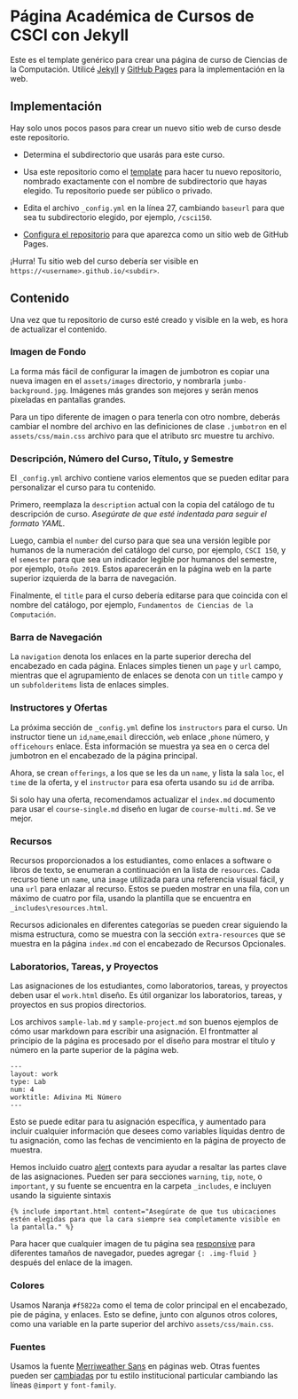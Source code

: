 # Página Académica de Cursos de CSCI con Jekyll

Este es el template genérico para crear una página de curso de Ciencias de la Computación. Utilicé [Jekyll](https://jekyllrb.com/) y [GitHub Pages](https://pages.github.com/) para la implementación en la web.

## Implementación

Hay solo unos pocos pasos para crear un nuevo sitio web de curso desde este repositorio.

* Determina el subdirectorio que usarás para este curso. 

* Usa este repositorio como el [template](https://docs.github.com/en/repositories/creating-and-managing-repositories/creating-a-repository-from-a-template) para hacer tu nuevo repositorio, nombrado exactamente con el nombre de subdirectorio que hayas elegido. Tu repositorio puede ser público o privado.

* Edita el archivo `_config.yml` en la línea 27, cambiando `baseurl` para que sea tu subdirectorio elegido, por ejemplo, `/csci150`.

* [Configura el repositorio](https://docs.github.com/en/pages/getting-started-with-github-pages/configuring-a-publishing-source-for-your-github-pages-site) para que aparezca como un sitio web de GitHub Pages. 

¡Hurra! Tu sitio web del curso debería ser visible en `https://<username>.github.io/<subdir>`.

## Contenido

Una vez que tu repositorio de curso esté creado y visible en la web, es hora de actualizar el contenido.

### Imagen de Fondo

La forma más fácil de configurar la imagen de jumbotron es copiar una nueva imagen en el `assets/images` directorio, y nombrarla `jumbo-background.jpg`. Imágenes más grandes son mejores y serán menos pixeladas en pantallas grandes.

Para un tipo diferente de imagen o para tenerla con otro nombre, deberás cambiar el nombre del archivo en las definiciones de clase `.jumbotron` en el `assets/css/main.css` archivo para que el atributo src muestre tu archivo.

### Descripción, Número del Curso, Título, y Semestre

El `_config.yml` archivo contiene varios elementos que se pueden editar para personalizar el curso para tu contenido.

Primero, reemplaza la `description` actual con la copia del catálogo de tu descripción de curso. *Asegúrate de que esté indentada para seguir el formato YAML.*

Luego, cambia el `number` del curso para que sea una versión legible por humanos de la numeración del catálogo del curso, por ejemplo, `CSCI 150`, y el `semester` para que sea un indicador legible por humanos del semestre, por ejemplo, `Otoño 2019`. Estos aparecerán en la página web en la parte superior izquierda de la barra de navegación.

Finalmente, el `title` para el curso debería editarse para que coincida con el nombre del catálogo, por ejemplo, `Fundamentos de Ciencias de la Computación`.

### Barra de Navegación

La `navigation` denota los enlaces en la parte superior derecha del encabezado en cada página. Enlaces simples tienen un `page` y `url` campo, mientras que el agrupamiento de enlaces se denota con un `title` campo y un `subfolderitems` lista de enlaces simples.

### Instructores y Ofertas

La próxima sección de `_config.yml` define los `instructors` para el curso. Un instructor tiene un `id`,`name`,`email` dirección, `web` enlace ,`phone` número, y `officehours` enlace. Esta información se muestra ya sea en o cerca del jumbotron en el encabezado de la página principal.

Ahora, se crean `offerings`, a los que se les da un `name`, y lista la sala `loc`, el `time` de la oferta, y el `instructor` para esa oferta usando su `id` de arriba.

Si solo hay una oferta, recomendamos actualizar el `index.md` documento para usar el `course-single.md` diseño en lugar de `course-multi.md`. Se ve mejor.

### Recursos

Recursos proporcionados a los estudiantes, como enlaces a software o libros de texto, se enumeran a continuación en la lista de `resources`. Cada recurso tiene un `name`, una `image` utilizada para una referencia visual fácil, y una
`url` para enlazar al recurso. Estos se pueden mostrar en una fila, con un máximo de cuatro por fila, usando
la plantilla que se encuentra en `_includes\resources.html`.

Recursos adicionales en diferentes categorías se pueden crear siguiendo la misma estructura, como se muestra con la sección `extra-resources` que se muestra en la página `index.md` con el encabezado de Recursos Opcionales.

### Laboratorios, Tareas, y Proyectos

Las asignaciones de los estudiantes, como laboratorios, tareas, y proyectos deben usar el `work.html` diseño. Es útil organizar los laboratorios, tareas, y proyectos en sus propios directorios.

Los archivos `sample-lab.md` y `sample-project.md` son buenos ejemplos de cómo usar markdown para escribir una asignación. El frontmatter al principio de la página es procesado por el diseño para mostrar el título y número en la parte superior de la página web.

    ---
    layout: work
    type: Lab
    num: 4
    worktitle: Adivina Mi Número
    ---

Esto se puede editar para tu asignación específica, y aumentado para incluir cualquier información que desees como variables líquidas dentro de tu asignación, como las fechas de vencimiento en la página de proyecto de muestra.

Hemos incluido cuatro [alert](https://getbootstrap.com/docs/4.0/components/alerts/) contexts para ayudar a resaltar las partes clave de las asignaciones. Pueden ser para secciones `warning`, `tip`, `note`, o `important`, y su fuente se encuentra en la carpeta `_includes`, e incluyen usando la siguiente sintaxis

    {% include important.html content="Asegúrate de que tus ubicaciones estén elegidas para que la cara siempre sea completamente visible en la pantalla." %}

Para hacer que cualquier imagen de tu página sea [responsive](https://getbootstrap.com/docs/5.0/content/images/) para diferentes tamaños de navegador, puedes agregar `{: .img-fluid }` después del enlace de la imagen.

### Colores

Usamos Naranja `#f5822a` como el tema de color principal en el encabezado, pie de página, y enlaces. Esto se define, junto con algunos otros colores, como una variable en la parte superior del archivo `assets/css/main.css`.

### Fuentes

Usamos la fuente [Merriweather Sans](https://fonts.google.com/specimen/Merriweather+Sans) en páginas web. Otras fuentes pueden ser [cambiadas](https://stackoverflow.com/questions/14676613/how-to-import-google-web-font-in-css-file) por tu estilo institucional particular cambiando las líneas `@import` y `font-family`.
